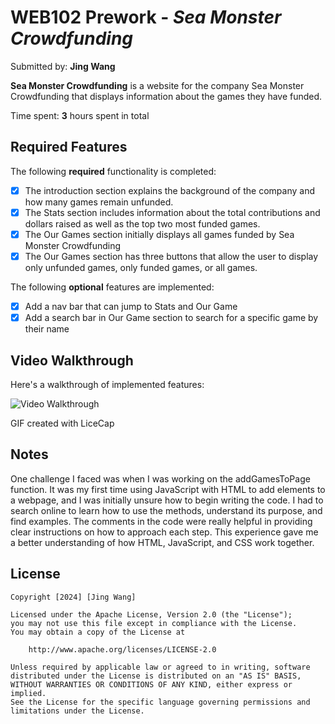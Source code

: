 # WEB102 Prework - _Sea Monster Crowdfunding_

Submitted by: **Jing Wang**

**Sea Monster Crowdfunding** is a website for the company Sea Monster Crowdfunding that displays information about the games they have funded.

Time spent: **3** hours spent in total

## Required Features

The following **required** functionality is completed:

- [x] The introduction section explains the background of the company and how many games remain unfunded.
- [x] The Stats section includes information about the total contributions and dollars raised as well as the top two most funded games.
- [x] The Our Games section initially displays all games funded by Sea Monster Crowdfunding
- [x] The Our Games section has three buttons that allow the user to display only unfunded games, only funded games, or all games.

The following **optional** features are implemented:

- [x] Add a nav bar that can jump to Stats and Our Game
- [x] Add a search bar in Our Game section to search for a specific game by their name

## Video Walkthrough

Here's a walkthrough of implemented features:

<img src='./assets/prework.gif' title='Video Walkthrough' width='' alt='Video Walkthrough' >

<!-- Replace this with whatever GIF tool you used! -->

GIF created with LiceCap

<!-- Recommended tools:
[Kap](https://getkap.co/) for macOS
[ScreenToGif](https://www.screentogif.com/) for Windows
[peek](https://github.com/phw/peek) for Linux. -->

## Notes

One challenge I faced was when I was working on the addGamesToPage function. It was my first time using JavaScript with HTML to add elements to a webpage, and I was initially unsure how to begin writing the code. I had to search online to learn how to use the methods, understand its purpose, and find examples. The comments in the code were really helpful in providing clear instructions on how to approach each step. This experience gave me a better understanding of how HTML, JavaScript, and CSS work together.

## License

    Copyright [2024] [Jing Wang]

    Licensed under the Apache License, Version 2.0 (the "License");
    you may not use this file except in compliance with the License.
    You may obtain a copy of the License at

        http://www.apache.org/licenses/LICENSE-2.0

    Unless required by applicable law or agreed to in writing, software
    distributed under the License is distributed on an "AS IS" BASIS,
    WITHOUT WARRANTIES OR CONDITIONS OF ANY KIND, either express or implied.
    See the License for the specific language governing permissions and
    limitations under the License.

